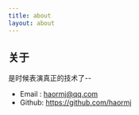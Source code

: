 ```yaml
---
title: about
layout: about
---
```

## 关于
是时候表演真正的技术了--
- Email : haormj@qq.com
- Github: https://github.com/haormj
